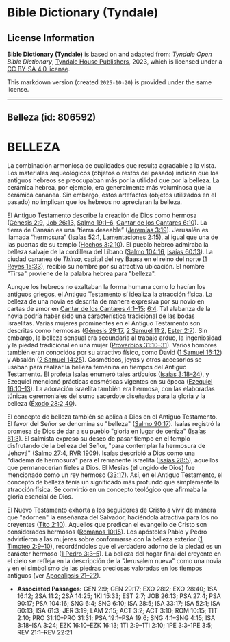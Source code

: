 # Bible Dictionary (Tyndale)

## License Information

**Bible Dictionary (Tyndale)** is based on and adapted from: _Tyndale Open Bible Dictionary_, [Tyndale House Publishers](https://tyndaleopenresources.com/), 2023, which is licensed under a [CC BY-SA 4.0 license](https://creativecommons.org/licenses/by-sa/4.0/legalcode.en).

This markdown version (created `2025-10-20`) is provided under the same license.



--------------------------------

## Belleza (id: 806592)

BELLEZA
=======

La combinación armoniosa de cualidades que resulta agradable a la vista. Los materiales arqueológicos (objetos o restos del pasado) indican que los antiguos hebreos se preocupaban más por la utilidad que por la belleza. La cerámica hebrea, por ejemplo, era generalmente más voluminosa que la cerámica cananea. Sin embargo, estos artefactos (objetos utilizados en el pasado) no implican que los hebreos no apreciaran la belleza.

El Antiguo Testamento describe la creación de Dios como hermosa ([Génesis 2:9,](https://ref.ly/Gen2:9) [Job 26:13,](https://ref.ly/Job26:13) [Salmo 19:1–6,](https://ref.ly/Ps19:1-Ps19:6) [Cantar de los Cantares 6:10](https://ref.ly/Song6:10)). La tierra de Canaán es una “tierra deseable” ([Jeremías 3:19](https://ref.ly/Jer3:19)). Jerusalén es llamada “hermosura” ([Isaías 52:1,](https://ref.ly/Isa52:1) [Lamentaciones 2:15](https://ref.ly/Lam2:15)), al igual que una de las puertas de su templo ([Hechos 3:2,10](https://ref.ly/Acts3:2,Acts3:10)). El pueblo hebreo admiraba la belleza salvaje de la cordillera del Líbano ([Salmo 104:16,](https://ref.ly/Ps104:16) [Isaías 60:13](https://ref.ly/Isa60:13)). La ciudad cananea de *Thirsa*, capital del rey Baasa en el reino del norte ([1 Reyes 15:33](https://ref.ly/1Kgs15:33)), recibió su nombre por su atractiva ubicación. El nombre "Tirsa" proviene de la palabra hebrea para "belleza".

Aunque los hebreos no exaltaban la forma humana como lo hacían los antiguos griegos, el Antiguo Testamento sí idealiza la atracción física. La belleza de una novia es descrita de manera expresiva por su novio en cartas de amor en [Cantar de los Cantares 4:1–15](https://ref.ly/Song4:1-Song4:15); [6:4](https://ref.ly/Song6:4). Tal alabanza de la novia podría haber sido una característica tradicional de las bodas israelitas. Varias mujeres prominentes en el Antiguo Testamento son descritas como hermosas ([Génesis 29:17,](https://ref.ly/Gen29:17) [2 Samuel 11:2,](https://ref.ly/2Sam11:2) [Ester 2:7](https://ref.ly/Esth2:7)). Sin embargo, la belleza sensual era secundaria al trabajo arduo, la ingeniosidad y la piedad tradicional en una mujer ([Proverbios 31:10–31](https://ref.ly/Prov31:10-Prov31:31)). Varios hombres también eran conocidos por su atractivo físico, como David ([1 Samuel 16:12](https://ref.ly/1Sam16:12)) y Absalón ([2 Samuel 14:25](https://ref.ly/2Sam14:25)). Cosméticos, joyas y otros accesorios se usaban para realzar la belleza femenina en tiempos del Antiguo Testamento. El profeta Isaías enumeró tales artículos ([Isaías 3:18–24](https://ref.ly/Isa3:18-Isa3:24)), y Ezequiel mencionó prácticas cosméticas vigentes en su época ([Ezequiel 16:10–13](https://ref.ly/Ezek16:10-Ezek16:13)). La adoración israelita también era hermosa, con las elaboradas túnicas ceremoniales del sumo sacerdote diseñadas para la gloria y la belleza ([Éxodo 28:2,40](https://ref.ly/Exod28:2,Exod28:40)).

El concepto de belleza también se aplica a Dios en el Antiguo Testamento. El favor del Señor se denomina su "belleza" ([Salmo 90:17](https://ref.ly/Ps90:17)). Isaías registró la promesa de Dios de dar a su pueblo "gloria en lugar de ceniza" ([Isaías 61:3](https://ref.ly/Isa61:3)). El salmista expresó su deseo de pasar tiempo en el templo disfrutando de la belleza del Señor, "para contemplar la hermosura de Jehová" ([Salmo 27:4, RVR 1909](https://ref.ly/Ps27:4)). Isaías describió a Dios como una "diadema de hermosura" para el remanente israelita ([Isaías 28:5](https://ref.ly/Isa28:5)), aquellos que permanecerían fieles a Dios. El Mesías (el ungido de Dios) fue mencionado como un rey hermoso ([33:17](https://ref.ly/Isa33:17)). Así, en el Antiguo Testamento, el concepto de belleza tenía un significado más profundo que simplemente la atracción física. Se convirtió en un concepto teológico que afirmaba la gloria esencial de Dios.

El Nuevo Testamento exhorta a los seguidores de Cristo a vivir de manera que "adornen" la enseñanza del Salvador, haciéndola atractiva para los no creyentes ([Tito 2:10](https://ref.ly/Titus2:10)). Aquellos que predican el evangelio de Cristo son considerados hermosos ([Romanos 10:15](https://ref.ly/Rom10:15)). Los apóstoles Pablo y Pedro advirtieron a las mujeres sobre conformarse con la belleza exterior ([1 Timoteo 2:9–10](https://ref.ly/1Tim2:9-1Tim2:10)), recordándoles que el verdadero adorno de la piedad es un carácter hermoso ([1 Pedro 3:3–5](https://ref.ly/1Pet3:3-1Pet3:5)). La belleza del hogar final del creyente en el cielo se refleja en la descripción de la "Jerusalem nueva" como una novia y en el simbolismo de las piedras preciosas valoradas en los tiempos antiguos (ver [Apocalipsis 21–22](https://ref.ly/Rev21:1-Rev22:21)).

* **Associated Passages:** GEN 2:9; GEN 29:17; EXO 28:2; EXO 28:40; 1SA 16:12; 2SA 11:2; 2SA 14:25; 1KI 15:33; EST 2:7; JOB 26:13; PSA 27:4; PSA 90:17; PSA 104:16; SNG 6:4; SNG 6:10; ISA 28:5; ISA 33:17; ISA 52:1; ISA 60:13; ISA 61:3; JER 3:19; LAM 2:15; ACT 3:2; ACT 3:10; ROM 10:15; TIT 2:10; PRO 31:10–PRO 31:31; PSA 19:1–PSA 19:6; SNG 4:1–SNG 4:15; ISA 3:18–ISA 3:24; EZK 16:10–EZK 16:13; 1TI 2:9–1TI 2:10; 1PE 3:3–1PE 3:5; REV 21:1–REV 22:21

